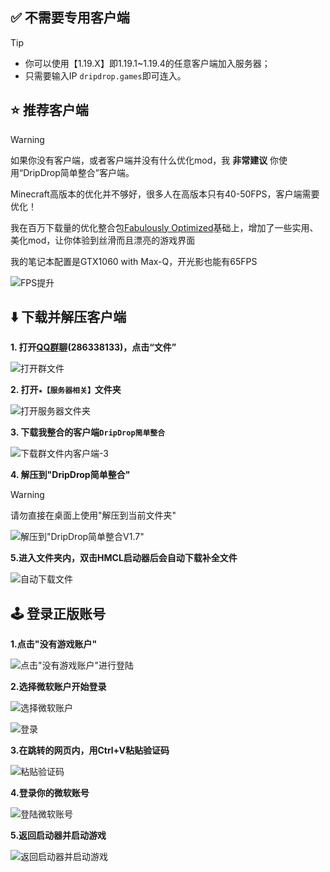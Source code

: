 ## ✅ 不需要专用客户端
> [!tip]
> + 你可以使用【1.19.X】即1.19.1~1.19.4的任意客户端加入服务器；
> + 只需要输入IP `dripdrop.games`即可连入。


## ⭐ 推荐客户端

> [!warning]
> 如果你没有客户端，或者客户端并没有什么优化mod，我 **非常建议** 你使用“DripDrop简单整合”客户端。

Minecraft高版本的优化并不够好，很多人在高版本只有40-50FPS，客户端需要优化！

我在百万下载量的优化整合包[Fabulously Optimized](https://www.curseforge.com/minecraft/modpacks/fabulously-optimized)基础上，增加了一些实用、美化mod，让你体验到丝滑而且漂亮的游戏界面

我的笔记本配置是GTX1060 with Max-Q，开光影也能有65FPS

![FPS提升](pics/download/fps.png)

## ⬇️ 下载并解压客户端

**1. 打开[QQ群聊](https://jq.qq.com/?_wv=1027&k=VoMxW5eI)(286338133)，点击“文件”**

![打开群文件](pics/download/1.png)

**2. 打开`★【服务器相关】`文件夹**

![打开服务器文件夹](pics/download/2.png)

**3. 下载我整合的客户端`DripDrop简单整合`**

![下载群文件内客户端-3](pics/download/3.png)

**4. 解压到"DripDrop简单整合"**

> [!warning]
请勿直接在桌面上使用"解压到当前文件夹"

![解压到"DripDrop简单整合V1.7"](pics/download/4.png)

**5.进入文件夹内，双击HMCL启动器后会自动下载补全文件**

![自动下载文件](pics/download/5.png)

## 🕹️ 登录正版账号

**1.点击"没有游戏账户"**

![点击"没有游戏账户"进行登陆](pics/download/6.png)

**2.选择微软账户开始登录**

![选择微软账户](pics/download/7.png)

![登录](pics/download/8.png)

**3.在跳转的网页内，用Ctrl+V粘贴验证码**

![粘贴验证码](pics/download/9.png)

**4.登录你的微软账号**

![登陆微软账号](pics/download/10.png)

**5.返回启动器并启动游戏**

![返回启动器并启动游戏](pics/download/11.png)

